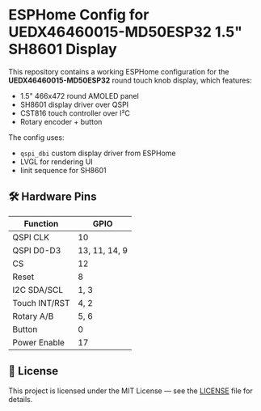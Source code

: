 # ESPHome Config for UEDX46460015-MD50ESP32 1.5" SH8601 Display

This repository contains a working ESPHome configuration for the **UEDX46460015-MD50ESP32** round touch knob display, which features:

- 1.5" 466x472 round AMOLED panel  
- SH8601 display driver over QSPI  
- CST816 touch controller over I²C  
- Rotary encoder + button  

The config uses:
- `qspi_dbi` custom display driver from ESPHome
- LVGL for rendering UI
- Iinit sequence for SH8601


## 🛠️ Hardware Pins

| Function        | GPIO |
|----------------|------|
| QSPI CLK       | 10   |
| QSPI D0-D3     | 13, 11, 14, 9 |
| CS             | 12   |
| Reset          | 8    |
| I2C SDA/SCL    | 1, 3 |
| Touch INT/RST  | 4, 2 |
| Rotary A/B     | 5, 6 |
| Button         | 0    |
| Power Enable   | 17   |

## 📄 License

This project is licensed under the MIT License — see the [LICENSE](LICENSE) file for details.
